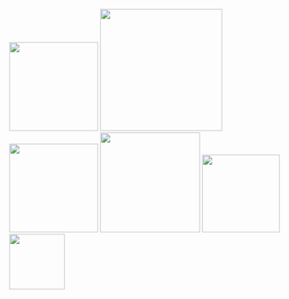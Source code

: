 <img src="https://user-images.githubusercontent.com/90204593/132948648-efd8ec1d-6a0e-4134-a3ee-de4ec25f9237.png" width="160"> <img src="https://user-images.githubusercontent.com/90204593/132948663-2b4c4b6f-358c-470e-aa12-f314ed6cb56a.png" width="220"> <img src="https://user-images.githubusercontent.com/90204593/132948679-525d38e2-7941-4ef4-bbd8-04fcd1f090ff.png" width="160"> <img src="https://user-images.githubusercontent.com/90204593/132948813-6a6f9a04-9475-41a7-bb2f-2b08b0f74ac7.png" width="180"> <img src="https://user-images.githubusercontent.com/90204593/132948844-1f72415f-6552-4b18-9116-932e02a259fd.png" width="140"> <img src="https://user-images.githubusercontent.com/90204593/132948892-233a0165-8de9-435c-a117-af81e74e6a96.png" width="100">

